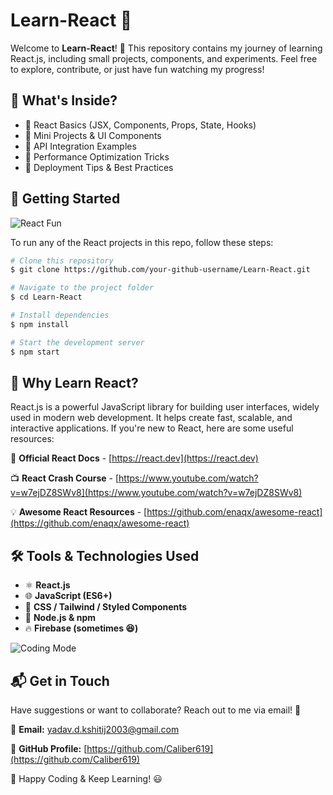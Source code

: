 # Learn-React 🚀

Welcome to **Learn-React**! 🎉 This repository contains my journey of learning React.js, including small projects, components, and experiments. Feel free to explore, contribute, or just have fun watching my progress!

## 📌 What's Inside?
- 🔹 React Basics (JSX, Components, Props, State, Hooks)
- 🔹 Mini Projects & UI Components
- 🔹 API Integration Examples
- 🔹 Performance Optimization Tricks
- 🔹 Deployment Tips & Best Practices

## 🚀 Getting Started

![React Fun](https://media.giphy.com/media/QTfX9Ejfra3ZmNxh6B/giphy.gif)

To run any of the React projects in this repo, follow these steps:

```bash
# Clone this repository
$ git clone https://github.com/your-github-username/Learn-React.git

# Navigate to the project folder
$ cd Learn-React

# Install dependencies
$ npm install

# Start the development server
$ npm start
```

## 🎯 Why Learn React?
React.js is a powerful JavaScript library for building user interfaces, widely used in modern web development. It helps create fast, scalable, and interactive applications. If you're new to React, here are some useful resources:

📘 **Official React Docs** - [https://react.dev](https://react.dev)

📺 **React Crash Course** - [https://www.youtube.com/watch?v=w7ejDZ8SWv8](https://www.youtube.com/watch?v=w7ejDZ8SWv8)

💡 **Awesome React Resources** - [https://github.com/enaqx/awesome-react](https://github.com/enaqx/awesome-react)

## 🛠 Tools & Technologies Used
- ⚛️ **React.js**
- 🌐 **JavaScript (ES6+)**
- 🎨 **CSS / Tailwind / Styled Components**
- 🔧 **Node.js & npm**
- 🔥 **Firebase (sometimes 😆)**



![Coding Mode](https://media.giphy.com/media/26tn33aiTi1jkl6H6/giphy.gif)

## 📬 Get in Touch
Have suggestions or want to collaborate? Reach out to me via email! 📩

📧 **Email:** [yadav.d.kshitij2003@gmail.com](mailto:yadav.d.kshitij2003@gmail.com)

📌 **GitHub Profile:** [https://github.com/Caliber619](https://github.com/Caliber619)

🚀 Happy Coding & Keep Learning! 😃
